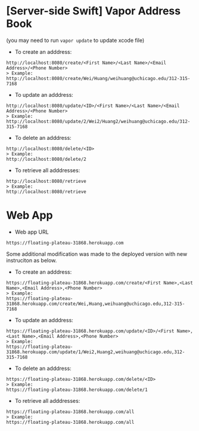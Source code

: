 # [Server-side Swift] Vapor Address Book
(you may need to run ```vapor update``` to update xcode file) 
- To create an adddress:
```
http://localhost:8080/create/<First Name>/<Last Name>/<Email Address>/<Phone Number>
> Example:
http://localhost:8080/create/Wei/Huang/weihuang@uchicago.edu/312-315-7168
```

- To update an adddress:
```
http://localhost:8080/update/<ID>/<First Name>/<Last Name>/<Email Address>/<Phone Number>
> Example:
http://localhost:8080/update/2/Wei2/Huang2/weihuang@uchicago.edu/312-315-7168
```

- To delete an adddress:
```
http://localhost:8080/delete/<ID>
> Example:
http://localhost:8080/delete/2
```

- To retrieve all adddresses:
```
http://localhost:8080/retrieve
> Example:
http://localhost:8080/retrieve
```

# Web App
- Web app URL
```
https://floating-plateau-31868.herokuapp.com
```
Some additional modification was made to the deployed version with new instruciton as below.
- To create an adddress:
```
https://floating-plateau-31868.herokuapp.com/create/<First Name>,<Last Name>,<Email Address>,<Phone Number>
> Example:
https://floating-plateau-31868.herokuapp.com/create/Wei,Huang,weihuang@uchicago.edu,312-315-7168
```

- To update an adddress:
```
https://floating-plateau-31868.herokuapp.com/update/<ID>/<First Name>,<Last Name>,<Email Address>,<Phone Number>
> Example:
https://floating-plateau-31868.herokuapp.com/update/1/Wei2,Huang2,weihuang@uchicago.edu,312-315-7168
```

- To delete an adddress:
```
https://floating-plateau-31868.herokuapp.com/delete/<ID>
> Example:
https://floating-plateau-31868.herokuapp.com/delete/1
```

- To retrieve all adddresses:
```
https://floating-plateau-31868.herokuapp.com/all
> Example:
https://floating-plateau-31868.herokuapp.com/all
```
